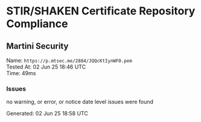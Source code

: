# STIR/SHAKEN Certificate Repository Compliance

## Martini Security

Name: `https://p.mtsec.me/2884/JQQcKtIynWF0.pem`\
Tested At: 02 Jun 25 18:46 UTC\
Time: 49ms

### Issues

no warning, or error, or notice date level issues were found

Generated: 02 Jun 25 18:58 UTC